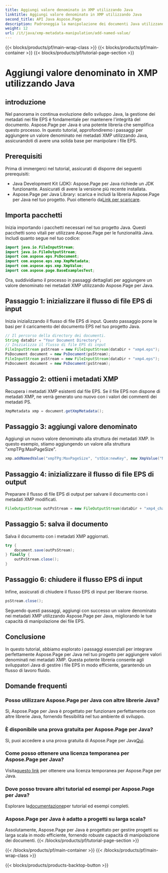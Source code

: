 ```yaml
---
title: Aggiungi valore denominato in XMP utilizzando Java
linktitle: Aggiungi valore denominato in XMP utilizzando Java
second_title: API Java Aspose.Page
description: Padroneggia la manipolazione dei documenti Java utilizzando Aspose.Page! Aggiungi facilmente valori denominati nei metadati XMP con la nostra guida passo passo per un'integrazione perfetta.
weight: 12
url: /it/java/xmp-metadata-manipulation/add-named-value/
---
```


{{< blocks/products/pf/main-wrap-class >}}
{{< blocks/products/pf/main-container >}}
{{< blocks/products/pf/tutorial-page-section >}}

# Aggiungi valore denominato in XMP utilizzando Java

## introduzione
Nel panorama in continua evoluzione dello sviluppo Java, la gestione dei metadati nei file EPS è fondamentale per mantenere l'integrità del documento. Aspose.Page per Java è una potente libreria che semplifica questo processo. In questo tutorial, approfondiremo i passaggi per aggiungere un valore denominato nei metadati XMP utilizzando Java, assicurandoti di avere una solida base per manipolare i file EPS.
## Prerequisiti
Prima di immergerci nel tutorial, assicurati di disporre dei seguenti prerequisiti:
- Java Development Kit (JDK): Aspose.Page per Java richiede un JDK funzionante. Assicurati di avere la versione più recente installata.
- Aspose.Page per Java Library: scarica e includi la libreria Aspose.Page per Java nel tuo progetto. Puoi ottenerlo da[Link per scaricare](https://releases.aspose.com/page/java/).
## Importa pacchetti
Inizia importando i pacchetti necessari nel tuo progetto Java. Questi pacchetti sono vitali per utilizzare Aspose.Page per le funzionalità Java. Includi quanto segue nel tuo codice:
```java
import java.io.FileInputStream;
import java.io.FileOutputStream;
import com.aspose.eps.PsDocument;
import com.aspose.eps.xmp.XmpMetadata;
import com.aspose.eps.xmp.XmpValue;
import com.aspose.page.BaseExamplesTest;
```
Ora, suddividiamo il processo in passaggi dettagliati per aggiungere un valore denominato nei metadati XMP utilizzando Aspose.Page per Java.
## Passaggio 1: inizializzare il flusso di file EPS di input
Inizia inizializzando il flusso di file EPS di input. Questo passaggio pone le basi per il caricamento del documento EPS nel tuo progetto Java.
```java
// Il percorso della directory dei documenti.
String dataDir = "Your Document Directory";
// Inizializza il flusso di file EPS di input
FileInputStream psStream = new FileInputStream(dataDir + "xmp4.eps");
PsDocument document = new PsDocument(psStream);
FileInputStream psStream = new FileInputStream(dataDir + "xmp4.eps");
PsDocument document = new PsDocument(psStream);
```
## Passaggio 2: ottieni i metadati XMP
Recupera i metadati XMP esistenti dal file EPS. Se il file EPS non dispone di metadati XMP, ne verrà generato uno nuovo con i valori dei commenti dei metadati PS.
```java
XmpMetadata xmp = document.getXmpMetadata();
```
## Passaggio 3: aggiungi valore denominato
Aggiungi un nuovo valore denominato alla struttura dei metadati XMP. In questo esempio, stiamo aggiungendo un valore alla struttura "xmpTPg:MaxPageSize".
```java
xmp.addNamedValue("xmpTPg:MaxPageSize", "stDim:newKey", new XmpValue("NewValue"));
```
## Passaggio 4: inizializzare il flusso di file EPS di output
Preparare il flusso di file EPS di output per salvare il documento con i metadati XMP modificati.
```java
FileOutputStream outPsStream = new FileOutputStream(dataDir + "xmp4_changed.eps");
```
## Passaggio 5: salva il documento
Salva il documento con i metadati XMP aggiornati.
```java
try {
    document.save(outPsStream);
} finally {
    outPsStream.close();
}
```
## Passaggio 6: chiudere il flusso EPS di input
Infine, assicurati di chiudere il flusso EPS di input per liberare risorse.
```java
psStream.close();
```
Seguendo questi passaggi, aggiungi con successo un valore denominato nei metadati XMP utilizzando Aspose.Page per Java, migliorando le tue capacità di manipolazione dei file EPS.
## Conclusione
In questo tutorial, abbiamo esplorato i passaggi essenziali per integrare perfettamente Aspose.Page per Java nel tuo progetto per aggiungere valori denominati nei metadati XMP. Questa potente libreria consente agli sviluppatori Java di gestire i file EPS in modo efficiente, garantendo un flusso di lavoro fluido.
## Domande frequenti
### Posso utilizzare Aspose.Page per Java con altre librerie Java?
Sì, Aspose.Page per Java è progettato per funzionare perfettamente con altre librerie Java, fornendo flessibilità nel tuo ambiente di sviluppo.
### È disponibile una prova gratuita per Aspose.Page per Java?
 Sì, puoi accedere a una prova gratuita di Aspose.Page per Java[Qui](https://releases.aspose.com/).
### Come posso ottenere una licenza temporanea per Aspose.Page per Java?
 Visita[questo link](https://purchase.aspose.com/temporary-license/) per ottenere una licenza temporanea per Aspose.Page per Java.
### Dove posso trovare altri tutorial ed esempi per Aspose.Page per Java?
 Esplorare la[documentazione](https://reference.aspose.com/page/java/)per tutorial ed esempi completi.
### Aspose.Page per Java è adatto a progetti su larga scala?
Assolutamente, Aspose.Page per Java è progettato per gestire progetti su larga scala in modo efficiente, fornendo robuste capacità di manipolazione dei documenti.
{{< /blocks/products/pf/tutorial-page-section >}}

{{< /blocks/products/pf/main-container >}}
{{< /blocks/products/pf/main-wrap-class >}}

{{< blocks/products/products-backtop-button >}}
